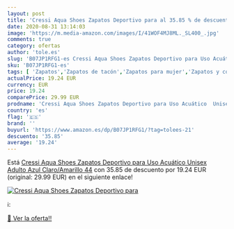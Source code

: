 ```yaml
---
layout: post
title: 'Cressi Aqua Shoes Zapatos Deportivo para al 35.85 % de descuento'
date: 2020-08-31 13:14:03
image: 'https://m.media-amazon.com/images/I/41WOF4MJ8ML._SL400_.jpg'
comments: true
category: ofertas
author: 'tole.es'
slug: 'B07JP1RFG1-es Cressi Aqua Shoes Zapatos Deportivo para Uso Acuático...'
sku: 'B07JP1RFG1-es'
tags: [ 'Zapatos','Zapatos de tacón','Zapatos para mujer','Zapatos y complementos','zapatos', ]
actualPrice: 19.24 EUR
currency: EUR
price: 19.24
comparePrice: 29.99 EUR
prodname: 'Cressi Aqua Shoes Zapatos Deportivo para Uso Acuático  Unisex Adulto  Azul Claro/Amarillo  44'
country: 'es'
flag: '🇪🇸'
brand: ''
buyurl: 'https://www.amazon.es/dp/B07JP1RFG1/?tag=tolees-21'
descuento: '35.85'
average: '19.24'
---
```


Está [Cressi Aqua Shoes Zapatos Deportivo para Uso Acuático  Unisex Adulto  Azul Claro/Amarillo  44](https://www.amazon.es/dp/B07JP1RFG1/?tag=tolees-21) con 35.85 de descuento por 19.24 EUR (original: 29.99 EUR) en el siguiente enlace!

[![Cressi Aqua Shoes Zapatos Deportivo para](https://m.media-amazon.com/images/I/41WOF4MJ8ML._SL400_.jpg)](https://www.amazon.es/dp/B07JP1RFG1/?tag=tolees-21)

ℹ️:


[🛒 Ver la oferta!!](https://www.amazon.es/dp/B07JP1RFG1/?tag=tolees-21)
